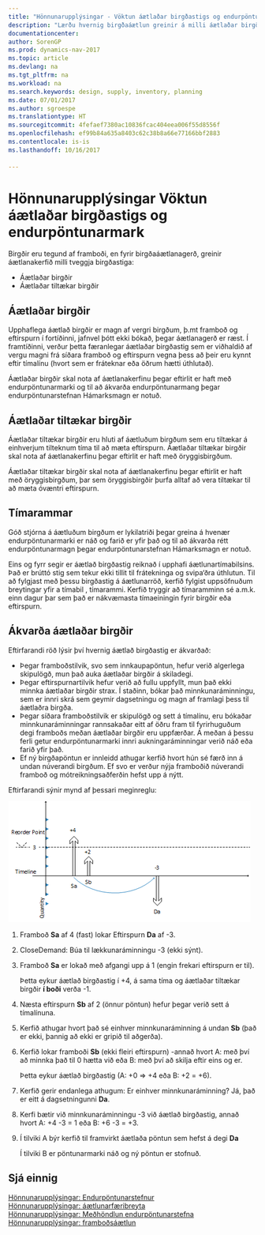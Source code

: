 ```yaml
---
title: "Hönnunarupplýsingar - Vöktun áætlaðar birgðastigs og endurpöntunarmark"
description: "Lærðu hvernig birgðaáætlun greinir á milli áætlaðar birgða og áætlaðra tiltækra birgðar."
documentationcenter: 
author: SorenGP
ms.prod: dynamics-nav-2017
ms.topic: article
ms.devlang: na
ms.tgt_pltfrm: na
ms.workload: na
ms.search.keywords: design, supply, inventory, planning
ms.date: 07/01/2017
ms.author: sgroespe
ms.translationtype: HT
ms.sourcegitcommit: 4fefaef7380ac10836fcac404eea006f55d8556f
ms.openlocfilehash: ef99b84a635a8403c62c38b8a66e77166bbf2883
ms.contentlocale: is-is
ms.lasthandoff: 10/16/2017

---
```

# <a name="design-details-monitoring-the-projected-inventory-level-and-the-reorder-point"></a>Hönnunarupplýsingar Vöktun áætlaðar birgðastigs og endurpöntunarmark
Birgðir eru tegund af framboði, en fyrir birgðaáætlanagerð, greinir áætlanakerfið milli tveggja birgðastiga:  

* Áætlaðar birgðir  
* Áætlaðar tiltækar birgðir  

## <a name="projected-inventory"></a>Áætlaðar birgðir  
Upphaflega áætlað birgðir er magn af vergri birgðum, þ.mt framboð og eftirspurn í fortíðinni, jafnvel þótt ekki bókað, þegar áætlanagerð er ræst. Í framtíðinni, verður þetta færanlegar áætlaðar birgðastig sem er viðhaldið af vergu magni frá síðara framboð og eftirspurn vegna þess að þeir eru kynnt eftir tímalínu (hvort sem er fráteknar eða öðrum hætti úthlutað).  

Áætlaðar birgðir skal nota af áætlanakerfinu þegar eftirlit er haft með endurpöntunarmarki og til að ákvarða endurpöntunarmang þegar endurpöntunarstefnan Hámarksmagn er notuð.  

## <a name="projected-available-inventory"></a>Áætlaðar tiltækar birgðir  
Áætlaðar tiltækar birgðir eru hluti af áætluðum birgðum sem eru tiltækar á einhverjum tilteknum tíma til að mæta eftirspurn. Áætlaðar tiltækar birgðir skal nota af áætlanakerfinu þegar eftirlit er haft með öryggisbirgðum.  

Áætlaðar tiltækar birgðir skal nota af áætlanakerfinu þegar eftirlit er haft með öryggisbirgðum, þar sem öryggisbirgðir þurfa alltaf að vera tiltækar til að mæta óvæntri eftirspurn.  

## <a name="time-buckets"></a>Tímarammar  
Góð stjórna á áætluðum birgðum er lykilatriði þegar greina á hvenær endurpöntunarmarki er náð og farið er yfir það og til að ákvarða rétt endurpöntunarmagn þegar endurpöntunarstefnan Hámarksmagn er notuð.  

Eins og fyrr segir er áætlað birgðastig reiknað í upphafi áætlunartímabilsins. Það er brúttó stig sem tekur ekki tillit til frátekninga og svipa‘ðra úthlutun. Til að fylgjast með þessu birgðastig á áætlunarröð, kerfið fylgist uppsöfnuðum breytingar yfir a tímabil , tímarammi. Kerfið tryggir að tímaramminn sé a.m.k. einn dagur þar sem það er nákvæmasta tímaeiningin fyrir birgðir eða eftirspurn.  

## <a name="determining-the-projected-inventory-level"></a>Ákvarða áætlaðar birgðir  
Eftirfarandi röð lýsir því hvernig áætlað birgðastig er ákvarðað:  

* Þegar framboðstilvik, svo sem innkaupapöntun, hefur verið algerlega skipulögð, mun það auka áætlaðar birgðir á skiladegi.  
* Þegar eftirspurnartilvik hefur verið að fullu uppfyllt, mun það ekki minnka áætlaðar birgðir strax. Í staðinn, bókar það minnkunaráminningu, sem er innri skrá sem geymir dagsetningu og magn af framlagi þess til áætlaðra birgða.  
* Þegar síðara framboðstilvik er skipulögð og sett á tímalínu, eru bókaðar minnkunaráminningar rannsakaðar eitt af öðru fram til fyrirhuguðum degi framboðs meðan áætlaðar birgðir eru uppfærðar. Á meðan á þessu ferli getur endurpöntunarmarki innri aukningaráminningar verið náð eða farið yfir það.  
* Ef ný birgðapöntun er innleidd athugar kerfið hvort hún sé færð inn á undan núverandi birgðum. Ef svo er verður nýja framboðið núverandi framboð og mótreikningsaðferðin hefst upp á nýtt.  

Eftirfarandi sýnir mynd af þessari meginreglu:  

![](media/nav_app_supply_planning_2_projected_inventory.png "NAV_APP_supply_planning_2_projected_inventory")  

1. Framboð **Sa** af 4 (fast) lokar Eftirspurn **Da** af -3.  
2. CloseDemand: Búa til lækkunaráminningu -3 (ekki sýnt).  
3. Framboð **Sa** er lokað með afgangi upp á 1 (engin frekari eftirspurn er til).  

     Þetta eykur áætlað birgðastig í +4, á sama tíma og áætlaðar tiltækar birgðir **í boði** verða -1.  

4. Næsta eftirspurn **Sb** af 2 (önnur pöntun) hefur þegar verið sett á tímalínuna.  
5. Kerfið athugar hvort það sé einhver minnkunaráminning á undan **Sb** (það er ekki, þannig að ekki er gripið til aðgerða).  
6. Kerfið lokar framboði **Sb** (ekki fleiri eftirspurn) -annað hvort A: með því að minnka það til 0 hætta við eða B: með því að skilja eftir eins og er.  

     Þetta eykur áætlað birgðastig (A: +0 => +4 eða B: +2 = +6).  

7. Kerfið gerir endanlega athugum: Er einhver minnkunaráminning? Já, það er eitt á dagsetningunni **Da**.  
8. Kerfi bætir við minnkunaráminningu -3 við áætlað birgðastig, annað hvort A: +4 -3 = 1 eða B: +6 -3 = +3.  
9. Í tilviki A býr kerfið til framvirkt áætlaða pöntun sem hefst á degi **Da**  

     Í tilviki B er pöntunarmarki náð og ný pöntun er stofnuð.  

## <a name="see-also"></a>Sjá einnig  
[Hönnunarupplýsingar: Endurpöntunarstefnur](design-details-reordering-policies.md)   
[Hönnunarupplýsingar: áætlunarfæribreyta](design-details-planning-parameters.md)   
[Hönnunarupplýsingar: Meðhöndlun endurpöntunarstefna](design-details-handling-reordering-policies.md)   
[Hönnunarupplýsingar: framboðsáætlun](design-details-supply-planning.md)

